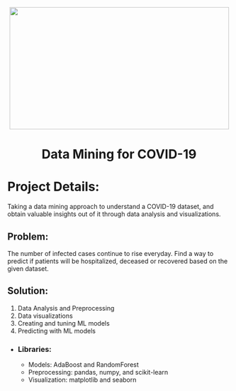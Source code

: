 <p align="center">
  <img width=495 height=275 src="milestone-1/*.png" />
</p>
<h1 align="center">Data Mining for COVID-19</h1>

# **Project Details:**
Taking a data mining approach to understand a COVID-19 dataset, and obtain valuable insights out of it through data analysis and visualizations.

## **Problem:**
The number of infected cases continue to rise everyday. Find a way to predict if patients will be hospitalized, deceased or recovered based on the given dataset.

## **Solution:**
1. Data Analysis and Preprocessing
2. Data visualizations
3. Creating and tuning ML models
4. Predicting with ML models

- ### Libraries:
    * Models: AdaBoost and RandomForest
    * Preprocessing: pandas, numpy, and scikit-learn
    * Visualization: matplotlib and seaborn